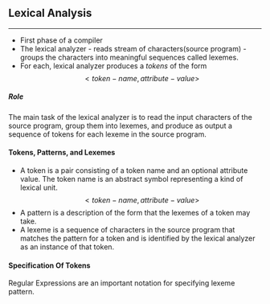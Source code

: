 ## Lexical Analysis
---
- First phase of a compiler
- The lexical analyzer - reads stream of characters(source program) - groups the characters into meaningful sequences called lexemes.
- For each, lexical analyzer produces a $tokens$ of the form$$
<token-name, attribute-value>
$$

##### Role
The main task of the lexical analyzer is to read the input characters of the source program, group them into lexemes, and produce as output a sequence of tokens for each lexeme in the source program.


#### Tokens, Patterns, and Lexemes
- A token is a pair consisting of a token name and an optional attribute value. The token name is an abstract symbol representing a kind of lexical unit. $$
<token-name, attribute-value>
$$
- A pattern is a description of the form that the lexemes of a token may take.
- A lexeme is a sequence of characters in the source program that matches the pattern for a token and is identified by the lexical analyzer as an instance of that token.

#### Specification Of Tokens
Regular Expressions are an important notation for specifying lexeme pattern.

